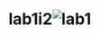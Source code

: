 # lab1i2![lab1](https://user-images.githubusercontent.com/86391922/159701798-d9596a91-0398-4006-b7e0-a804d870d299.png)
